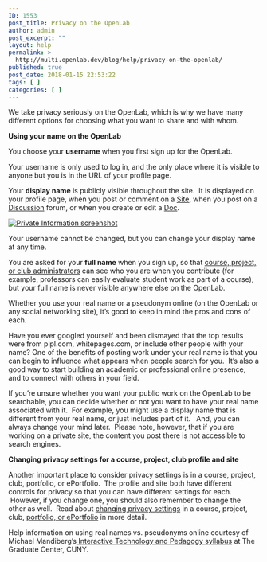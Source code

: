 ```yaml
---
ID: 1553
post_title: Privacy on the OpenLab
author: admin
post_excerpt: ""
layout: help
permalink: >
  http://multi.openlab.dev/blog/help/privacy-on-the-openlab/
published: true
post_date: 2018-01-15 22:53:22
tags: [ ]
categories: [ ]
---
```

We take privacy seriously on the OpenLab, which is why we have many different options for choosing what you want to share and with whom.

<strong>Using your name on the OpenLab</strong>

You choose your <strong>username</strong> when you first sign up for the OpenLab.

Your username is only used to log in, and the only place where it is visible to anyone but you is in the URL of your profile page.

Your <strong>display name</strong> is publicly visible throughout the site.  It is displayed on your profile page, when you post or comment on a <a title="What is a “Site” on a Course, Project, or Club?" href="https://openlab.citytech.cuny.edu/blog/help/what-is-a-site-on-a-course-project-or-club/">Site</a>, when you post on a <a title="Using “Discussion” forums" href="https://openlab.citytech.cuny.edu/blog/help/discussion-forums/">Discussion</a> forum, or when you create or edit a <a title="Using “Docs”" href="https://openlab.citytech.cuny.edu/blog/help/using-docs/">Doc</a>.

<a href="https://openlab.citytech.cuny.edu/wp-content/uploads/2012/09/privacy_on_the_openlab1.png"><img class="alignnone wp-image-36868 size-full" src="https://openlab.citytech.cuny.edu/wp-content/uploads/2012/09/privacy_on_the_openlab1.png" sizes="(max-width: 1200px) 100vw, 1200px" srcset="https://openlab.citytech.cuny.edu/wp-content/uploads/2012/09/privacy_on_the_openlab1.png 1200w, https://openlab.citytech.cuny.edu/wp-content/uploads/2012/09/privacy_on_the_openlab1-300x98.png 300w, https://openlab.citytech.cuny.edu/wp-content/uploads/2012/09/privacy_on_the_openlab1-1024x335.png 1024w, https://openlab.citytech.cuny.edu/wp-content/uploads/2012/09/privacy_on_the_openlab1-32x10.png 32w" alt="Private Information screenshot" /></a>

Your username cannot be changed, but you can change your display name at any time.

You are asked for your <strong>full name</strong> when you sign up, so that <a title="Who can build a Site?" href="https://openlab.citytech.cuny.edu/blog/help/who-can-build-a-site/">course, project, or club administrators</a> can see who you are when you contribute (for example, professors can easily evaluate student work as part of a course), but your full name is never visible anywhere else on the OpenLab.

Whether you use your real name or a pseudonym online (on the OpenLab or any social networking site), it’s good to keep in mind the pros and cons of each.

Have you ever googled yourself and been dismayed that the top results were from pipl.com, whitepages.com, or include other people with your name? One of the benefits of posting work under your real name is that you can begin to influence what appears when people search for you.  It’s also a good way to start building an academic or professional online presence, and to connect with others in your field.

If you’re unsure whether you want your public work on the OpenLab to be searchable, you can decide whether or not you want to have your real name associated with it.  For example, you might use a display name that is different from your real name, or just includes part of it.   And, you can always change your mind later.  Please note, however, that if you are working on a private site, the content you post there is not accessible to search engines.

<strong>Changing privacy settings for a course, project, club profile and site</strong>

Another important place to consider privacy settings is in a course, project, club, portfolio, or ePortfolio.  The profile and site both have different controls for privacy so that you can have different settings for each.  However, if you change one, you should also remember to change the other as well.  Read about <a title="Changing privacy and other settings for a Course, Project, or Club" href="https://openlab.citytech.cuny.edu/blog/help/changing-privacy-and-other-settings-for-a-course-project-or-club/">changing privacy settings</a> in a course, project, club, <a title="Changing privacy and other settings on an ePortfolio" href="https://openlab.citytech.cuny.edu/blog/help/changing-privacy-and-other-settings-on-an-eportfolio/">portfolio, or ePortfolio</a> in more detail.

Help information on using real names vs. pseudonyms online courtesy of Michael Mandiberg’s<a href="http://2012core2.commons.gc.cuny.edu/syllabus"> Interactive Technology and Pedagogy syllabus</a> at The Graduate Center, CUNY.